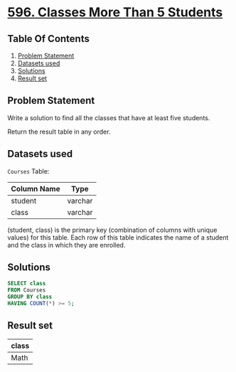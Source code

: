 # [596. Classes More Than 5 Students](https://leetcode.com/problems/classes-more-than-5-students/description/)

## Table Of Contents
1. [Problem Statement](#problem-statement)
2. [Datasets used](#datasets-used)
3. [Solutions](#solutions)
4. [Result set](#result-set)

## Problem Statement

Write a solution to find all the classes that have at least five students.

Return the result table in any order.

## Datasets used

```Courses``` Table:

| Column Name | Type    |
| ----------- | ------- |
| student     | varchar |
| class       | varchar |

(student, class) is the primary key (combination of columns with unique values) for this table.
Each row of this table indicates the name of a student and the class in which they are enrolled.

## Solutions

```sql
SELECT class
FROM Courses
GROUP BY class
HAVING COUNT(*) >= 5;
```

## Result set

| class |
| ----- |
| Math  |